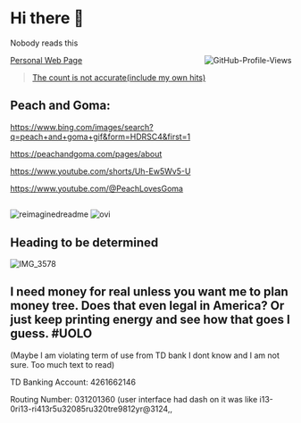 # Hi there 👋

Nobody reads this
<!---
Looing for somone to help me move foward in my live but you have to watch for yourself first. THIS IS WHY IT WAS ALL BS. There was no other way and no one cared enough for me. RIGHT it was all my fault. If it was all mine I am moving on. Goodbye yall
--->

<!---
[comment]: <> ( did i setup this profile visit counter wrong =====================================><img src="https://komarev.com/ghpvc/?username=randommysticalperson&style=flat-square&color=blue" alt="GitHub-Profile-Views" align="right"/> 

[comment] <> (was this not intended? [image](https://github.com/ewdlop/ewdlop/assets/25368970/e39fa466-d00e-4b40-8c0b-53196abf1912) ) 
--->

<!---
Tried to offset the total dud to testing...
<img src="https://komarev.com/ghpvc/?username=ewdlop&style=flat-square&color=blue&label=page+hit&base=-41" alt="GitHub-Profile-Views" align="right"/> 
--->
<!---
https://github.com/antonkomarev/github-profile-views-counter?tab=readme-ov-file#why-does-the-counter-increase-every-time-the-page-is-reloaded
resetted with https://github.com/antonkomarev/github-profile-views-counter?tab=readme-ov-file#why-does-the-counter-increase-every-time-the-page-is-reloaded
<img src="https://komarev.com/ghpvc/?username=ewdlop&style=flat-square&color=blue&label=page+hit" alt="GitHub-Profile-Views" align="right"/> 
--->

<img src="https://komarev.com/ghpvc/?username=ewdlop&style=flat-square&color=blue&label=funny+page+hit+totally&base=137872024" alt="GitHub-Profile-Views" align="right"/>

[Personal Web Page](https://ewdlop.github.io/personal-web-page/)

<!---it is not free --->
> [The count is not accurate(include my own hits)](https://github.com/antonkomarev/github-profile-views-counter?tab=readme-ov-file#why-does-the-counter-increase-every-time-the-page-is-reloaded)

## Peach and Goma:

https://www.bing.com/images/search?q=peach+and+goma+gif&form=HDRSC4&first=1

https://peachandgoma.com/pages/about

https://www.youtube.com/shorts/Uh-Ew5Wv5-U

https://www.youtube.com/@PeachLovesGoma

## 

<!---these might be not free --->
<img src="https://myreadme.vercel.app/api/embed/ewdlop?panels=userstatistics,toprepositories,toplanguages,commitgraph" alt="reimaginedreadme" />

<img src="https://github-readme-stats.vercel.app/api/top-langs?username=ewdlop&show_icons=true&locale=en&layout=compact&theme=chartreuse-dark" alt="ovi" />


## Heading to be determined

![IMG_3578](https://github.com/ewdlop/ewdlop/assets/25368970/2afe2cbb-a6e6-4b30-bc20-6dbcd8007072)

## I need money for real unless you want me to plan money tree. Does that even legal in America? Or just keep printing energy and see how that goes I guess. #UOLO

(Maybe I am violating term of use from TD bank I dont know and I am not sure. Too much text to read)

TD Banking Account: 4261662146

Routing Number: 031201360 (user interface had dash on it was like i13-0ri13-ri413r5u32085ru320tre9812yr@3124,,
